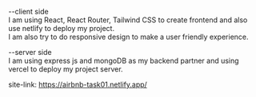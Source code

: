 --client side </br>
    I am using React, React Router, Tailwind CSS to create frontend and also use netlify to deploy my project. </br>
    I am also try to do responsive design to make a user friendly experience. </br>
    
--server side </br>
    I am using express js and mongoDB as my backend partner and using vercel to deploy my project server.</br>


site-link: https://airbnb-task01.netlify.app/